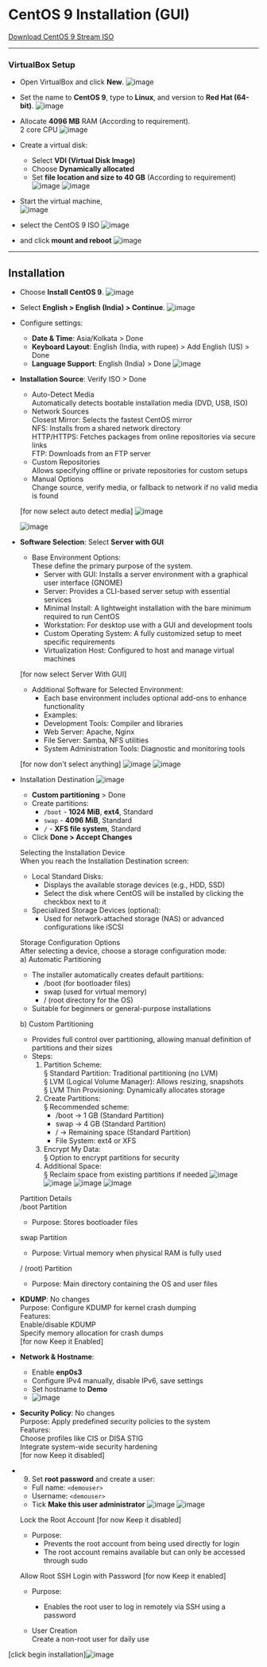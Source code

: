 # CentOS 9 Installation (GUI)

[Download CentOS 9 Stream ISO](https://mirror.stream.centos.org/9-stream/BaseOS/x86_64/iso/CentOS-Stream-9-20250210.0-x86_64-dvd1.iso)

---

### VirtualBox Setup

- Open VirtualBox and click **New**.
  ![image](https://github.com/user-attachments/assets/4010574f-3b26-4011-a4e9-a9bbde7b04f7)
 
  
- Set the name to **CentOS 9**, type to **Linux**, and version to **Red Hat (64-bit)**.
  ![image](https://github.com/user-attachments/assets/07aa82f7-0b17-4f15-bd44-2be54894af8d)

  
- Allocate **4096 MB** RAM (According to requirement).  
  2 core CPU
  ![image](https://github.com/user-attachments/assets/71559668-16fc-4594-92be-e6e274dd01ab)
 
  
- Create a virtual disk:  
  - Select **VDI (Virtual Disk Image)**  
  - Choose **Dynamically allocated**  
  - Set **file location and size to 40 GB** (According to requirement)
  ![image](https://github.com/user-attachments/assets/b2434416-0f17-4758-978a-b2d4eb1978cd)
  ![image](https://github.com/user-attachments/assets/4a38f3ac-88df-4f7d-bb7a-1e9bc81c6c5f)


  
- Start the virtual machine,  
  ![image](https://github.com/user-attachments/assets/74141dc6-3982-453b-88bb-19957bf76d37)

- select the CentOS 9 ISO
  ![image](https://github.com/user-attachments/assets/09d61c84-fb26-45a5-be04-d7ed3f6f3318)

- and click **mount and reboot**
  ![image](https://github.com/user-attachments/assets/0e0d2168-0db0-43a1-9c1e-1a914434ba96)




---

## Installation

- Choose **Install CentOS 9**.
  ![image](https://github.com/user-attachments/assets/51bc9f60-c3d7-40a7-8491-917fe9e2854d)

 
- Select **English > English (India) > Continue**.
  ![image](https://github.com/user-attachments/assets/8bae1089-ce2b-4023-84a8-88e5995a32aa)


- Configure settings:  
  - **Date & Time**: Asia/Kolkata > Done  
  - **Keyboard Layout**: English (India, with rupee) > Add English (US) > Done  
  - **Language Support**: English (India) > Done
  ![image](https://github.com/user-attachments/assets/1b8d4d16-588b-4771-bc97-0cd0bb64fe89)

  

- **Installation Source**: Verify ISO > Done  
  - Auto-Detect Media  
    Automatically detects bootable installation media (DVD, USB, ISO)  
  - Network Sources  
    Closest Mirror: Selects the fastest CentOS mirror  
    NFS: Installs from a shared network directory  
    HTTP/HTTPS: Fetches packages from online repositories via secure links  
    FTP: Downloads from an FTP server  
  - Custom Repositories  
    Allows specifying offline or private repositories for custom setups  
  - Manual Options  
    Change source, verify media, or fallback to network if no valid media is found  
  
  [for now select auto detect media]
  ![image](https://github.com/user-attachments/assets/d822d9c4-4834-439c-ac70-d6d587115f83)

  ![image](https://github.com/user-attachments/assets/bb5d0d4a-8cdb-4b36-a402-dd14c4abea7d)
 
  
- **Software Selection**: Select **Server with GUI**  
  - Base Environment Options:  
    These define the primary purpose of the system.  
    -  Server with GUI: Installs a server environment with a graphical user interface (GNOME)  
    -  Server: Provides a CLI-based server setup with essential services  
    -  Minimal Install: A lightweight installation with the bare minimum required to run CentOS  
    -  Workstation: For desktop use with a GUI and development tools  
    -  Custom Operating System: A fully customized setup to meet specific requirements  
    -  Virtualization Host: Configured to host and manage virtual machines  

  [for now select Server With GUI]

  - Additional Software for Selected Environment:  
    -  Each base environment includes optional add-ons to enhance functionality  
    -  Examples:  
      -  Development Tools: Compiler and libraries  
      -  Web Server: Apache, Nginx  
      -  File Server: Samba, NFS utilities  
      -  System Administration Tools: Diagnostic and monitoring tools  
  
  [for now don't select anything]
  ![image](https://github.com/user-attachments/assets/e4236616-ef60-4d69-8820-a5eca429d030)
  ![image](https://github.com/user-attachments/assets/a74b1eb9-43b8-4850-94e8-ed0109f9bf5f)


 

- Installation Destination
  ![image](https://github.com/user-attachments/assets/f4aea9c9-f85a-4172-89a3-1c59a6e9c573)

  
  - **Custom partitioning** > Done  
  - Create partitions:  
    - `/boot` - **1024 MiB**, **ext4**, Standard  
    - `swap` - **4096 MiB**, Standard  
    - `/` - **XFS file system**, Standard  
  - Click **Done > Accept Changes**

  Selecting the Installation Device  
  When you reach the Installation Destination screen:  
  - Local Standard Disks:  
    -  Displays the available storage devices (e.g., HDD, SSD)  
    -  Select the disk where CentOS will be installed by clicking the checkbox next to it  
  - Specialized Storage Devices (optional):  
    -  Used for network-attached storage (NAS) or advanced configurations like iSCSI

  Storage Configuration Options  
  After selecting a device, choose a storage configuration mode:  
  a) Automatic Partitioning  
    - The installer automatically creates default partitions:  
      -  /boot (for bootloader files)  
      -  swap (used for virtual memory)  
      -  / (root directory for the OS)  
    - Suitable for beginners or general-purpose installations
  
  b) Custom Partitioning  
    - Provides full control over partitioning, allowing manual definition of partitions and their sizes  
    - Steps:  
      1. Partition Scheme:  
         § Standard Partition: Traditional partitioning (no LVM)  
         § LVM (Logical Volume Manager): Allows resizing, snapshots  
         § LVM Thin Provisioning: Dynamically allocates storage  
      2. Create Partitions:  
         § Recommended scheme:  
           -  /boot → 1 GB (Standard Partition)  
           -  swap → 4 GB (Standard Partition)  
           -  / → Remaining space (Standard Partition)  
           -  File System: ext4 or XFS  
      3. Encrypt My Data:  
         § Option to encrypt partitions for security  
      4. Additional Space:  
         § Reclaim space from existing partitions if needed
  ![image](https://github.com/user-attachments/assets/3e0b4162-845f-43f4-8b27-259948e796d9)
  ![image](https://github.com/user-attachments/assets/aa373c53-02f6-4425-9009-f92c25bcfc66)
  ![image](https://github.com/user-attachments/assets/558aa6ce-38f2-41aa-8827-7fb3ef07cdef)
  ![image](https://github.com/user-attachments/assets/276942a8-29d5-4bd4-8a11-0be2d6972181)


 
  Partition Details  
  /boot Partition  
  - Purpose: Stores bootloader files  

  swap Partition  
  - Purpose: Virtual memory when physical RAM is fully used  

  / (root) Partition  
  - Purpose: Main directory containing the OS and user files  

- **KDUMP**: No changes  
  Purpose: Configure KDUMP for kernel crash dumping  
  Features:  
  Enable/disable KDUMP  
  Specify memory allocation for crash dumps  
  [for now Keep it Enabled]

- **Network & Hostname**:  
  - Enable **enp0s3**  
  - Configure IPv4 manually, disable IPv6, save settings  
  - Set hostname to **Demo**
  - ![image](https://github.com/user-attachments/assets/52f31fba-f00a-4c35-9f77-7f9ad3923179)

  
- **Security Policy**: No changes  
  Purpose: Apply predefined security policies to the system  
  Features:  
  Choose profiles like CIS or DISA STIG  
  Integrate system-wide security hardening  
  [for now Keep it disabled]

- 9. Set **root password** and create a user:  
  - Full name: `<demouser>`  
  - Username: `<demouser>`  
  - Tick **Make this user administrator**
  ![image](https://github.com/user-attachments/assets/2d8e2c4c-67aa-4bd1-81ca-094b82836d8b)
  ![image](https://github.com/user-attachments/assets/982fb8f2-dcd7-4a19-9ed2-67b0de06ea6d)



  

  Lock the Root Account [for now Keep it disabled]  
  - Purpose:  
    -  Prevents the root account from being used directly for login  
    -  The root account remains available but can only be accessed through sudo

  Allow Root SSH Login with Password [for now Keep it enabled]  
  - Purpose:  
    -  Enables the root user to log in remotely via SSH using a password

  - User Creation  
    Create a non-root user for daily use
    

[click begin installation]![image](https://github.com/user-attachments/assets/3fb14014-7dcc-4b27-bdf7-3c81ffff9a9d)

